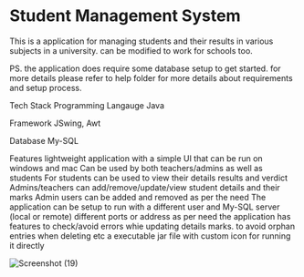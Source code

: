 # Student Management System
This is a application for managing students and their results in various subjects in a university. can be modified to work for schools too.

PS. the application does require some database setup to get started. for more details please refer to help folder for more details about requirements and setup process.

Tech Stack
Programming Langauge Java

Framework JSwing, Awt

Database My-SQL

Features
lightweight application with a simple UI that can be run on windows and mac
Can be used by both teachers/admins as well as students
For students can be used to view their details results and verdict
Admins/teachers can add/remove/update/view student details and their marks
Admin users can be added and removed as per the need
The application can be setup to run with a different user and My-SQL server (local or remote) different ports or address as per need
the application has features to check/avoid errors whie updating details marks. to avoid orphan entries when deleting etc
a executable jar file with custom icon for running it directly



![Screenshot (19)](https://user-images.githubusercontent.com/88935131/203912226-400a381f-ffc4-40b1-9260-f6a5aea64800.png)
